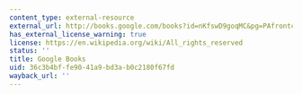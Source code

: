 ```yaml
---
content_type: external-resource
external_url: http://books.google.com/books?id=nKfswD9goqMC&pg=PAfrontcover
has_external_license_warning: true
license: https://en.wikipedia.org/wiki/All_rights_reserved
status: ''
title: Google Books
uid: 36c3b4bf-fe90-41a9-bd3a-b0c2180f67fd
wayback_url: ''
---
```

